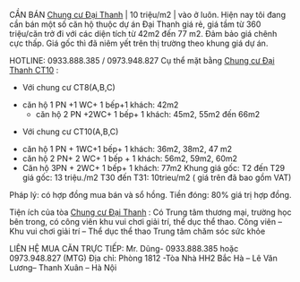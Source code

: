 CẦN BÁN <a href=http://chungcuhanoireal.blogspot.com/2013/09/chung-cu-dai-thanh-ct8-ct10.html> Chung cư Đại Thanh</a>  | 10 triệu/m2 | vào ở luôn.
Hiện nay tôi đang cần bán một số căn hộ thuộc dự án Đại Thanh giá rẻ, giá tầm từ 360 triệu/căn trở đi với các diện tích từ 42m2 đến 77 m2.
Đảm bảo giá chênh cực thấp. Giá gốc thì đã niêm yết trên thị trường theo khung giá dự án.

HOTLINE: 0933.888.385 / 0973.948.827
Cụ thể mặt bằng <a href=http://chungcuhanoireal.blogspot.com/2013/09/chung-cu-dai-thanh-ct8-ct10.html> Chung cư Đại Thanh CT10</a> :
* Với chung cư CT8(A,B,C) 
- căn hộ 1 PN +1 WC+ 1 bếp+1 khách: 42m2
	- căn hộ 2 PN +2WC+ 1 bếp+ 1 khách: 45m2, 55m2 đến 66m2
* Với chung cư CT10(A,B,C)
- căn hộ 1 PN + 1WC+1 bếp+ 1 khách: 36m2, 38m2, 47 m2
- căn hộ 2 PN+ 2 WC+ 1 bếp + 1 khách: 56m2, 59m2, 60m2
- Căn hộ 3PN + 2WC+ 1 bếp+ 1 khách: 77m2
Khung giá gốc:	T2 đến T29 giá gốc: 13 triệu./m2
T30 đến T31: 10trieu/m2
( giá trên đã bao gồm VAT)

Pháp lý: có hợp đồng mua bán và sổ hồng.
Tiền đóng: 80% giá trị hợp đồng.

Tiện ích của tòa <a href=http://chungcuhanoireal.blogspot.com/2013/09/chung-cu-dai-thanh-ct8-ct10.html> Chung cư Đại Thanh</a> :
Có Trung tâm thương mại, trường học bên trong, có công viên khu vui chơi giải trí, thể dục thể thao.
Công viên – Khu vui chơi giải trí – Thể dục thể thao
Trung tâm chăm sóc sức khỏe

LIÊN HỆ MUA CĂN TRỰC TIẾP: 
Mr. Dũng- 0933.888.385 hoặc 0973.948.827 (MTG)
Địa chỉ: Phòng 1812 -Tòa Nhà HH2 Bắc Hà – Lê Văn Lương– Thanh Xuân – Hà Nội
